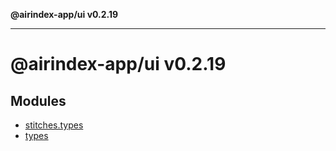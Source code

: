 **@airindex-app/ui v0.2.19**

***

# @airindex-app/ui v0.2.19

## Modules

- [stitches.types](stitches.types/README.md)
- [types](types/README.md)
